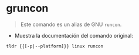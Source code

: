 # gruncon

> Este comando es un alias de GNU `runcon`.

- Muestra la documentación del comando original:

`tldr {{[-p|--platform]}} linux runcon`
